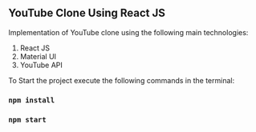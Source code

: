## YouTube Clone Using React JS

Implementation of YouTube clone using the following main technologies:
  1. React JS
  2. Material UI
  3. YouTube API

To Start the project execute the following commands in the terminal:
   ### `npm install`
   ### `npm start`


